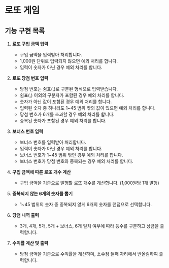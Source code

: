 # 로또 게임

## 기능 구현 목록

1. **로또 구입 금액 입력**
   - 구입 금액을 입력받아 처리합니다.
   - 1,000원 단위로 입력되지 않으면 예외 처리를 합니다.
   - 입력이 숫자가 아닌 경우 예외 처리를 합니다.

2. **로또 당첨 번호 입력**
   - 당첨 번호는 쉼표(,)로 구분된 형식으로 입력받습니다.
   - 쉼표(,) 이외의 구분자가 포함된 경우 예외 처리를 합니다.
   - 숫자가 아닌 값이 포함된 경우 예외 처리를 합니다.
   - 입력된 숫자 중 하나라도 1~45 범위 밖의 값이 있으면 예외 처리를 합니다.
   - 당첨 번호가 6개를 초과할 경우 예외 처리를 합니다.
   - 중복된 숫자가 포함된 경우 예외 처리를 합니다.

3. **보너스 번호 입력**
   - 보너스 번호를 입력받아 처리합니다.
   - 입력이 숫자가 아닌 경우 예외 처리를 합니다.
   - 보너스 번호가 1~45 범위 밖인 경우 예외 처리를 합니다.
   - 보너스 번호가 당첨 번호와 중복되는 경우 예외 처리를 합니다.

4. **구입 금액에 따른 로또 개수 계산**
   - 구입 금액을 기준으로 발행할 로또 개수를 계산합니다. (1,000원당 1개 발행)

5. **중복되지 않는 6개의 숫자를 뽑기**
   - 1~45 범위의 숫자 중 중복되지 않게 6개의 숫자를 랜덤으로 선택합니다.

6. **당첨 내역 출력**
   - 3개, 4개, 5개, 5개 + 보너스, 6개 일치 여부에 따라 등수를 구분하고 상금을 출력합니다.

7. **수익률 계산 및 출력**
   - 당첨 금액을 기준으로 수익률을 계산하며, 소수점 둘째 자리에서 반올림하여 출력합니다.
